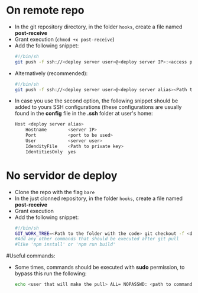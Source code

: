 # On remote repo
- In the git repository directory, in the folder `hooks`, create a file named **post-receive**
- Grant execution (`chmod +x post-receive`)
- Add the following snippet:
    ```bash
    #!/bin/sh
    git push -f ssh://<deploy server user>@<deploy server IP>:<access port><Path to the bare repo in the deploy server> <origin branch>:<destiny branch>
    ```
- Alternatively (recommended):
    ```bash
    #!/bin/sh
    git push -f ssh://<deploy server user>@<deploy server alias><Path to the bare repo in the deploy server> <origin branch>:<destiny branch>
    ```
- In case you use the second option, the following snippet should be added to yours SSH configurations
  (these configurations are usually found in the **config** file in the **.ssh** folder at user's home:
    ```bash
    Host <deploy server alias>
        Hostname        <server IP>
        Port            <port to be used>
        User            <server user>
        IdendityFile    <Path to private key>
        IdentitiesOnly  yes
    ```

# No servidor de deploy
- Clone the repo with the flag `bare`
- In the just clonned repository, in the folder `hooks`, create a file named **post-receive**
- Grant execution
- Add the following snippet:
    ```bash
    #!/bin/sh
    GIT_WORK_TREE=<Path to the folder with the code> git checkout -f <destiny branch>
    #Add any other commands that should be executed after git pull
    #like 'npm install' or 'npm run build'
    ```

#Useful commands:
- Some times, commands should be executed with **sudo** permission, to bypass this run the following:
  ```bash
  echo <user that will make the pull> ALL= NOPASSWD: <path to command executable> [flags or params if needed] | sudo tee --append /etc/sudoers > /dev/null
  ```
